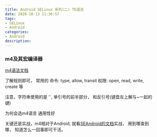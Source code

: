 ```yaml
---
title: Android SELinux 系列(二) TE语法
date: 2020-10-13 11:36:57
tags:
- SELinux
- Android
categories:
- Android
description:
---
```


### m4及其宏编译器

[m4语法文档](https://www.gnu.org/savannah-checkouts/gnu/m4/manual/m4-1.4.18/m4.html#Manual)

了解规则即可， 常用的
命令: type, allow, transit
权限: open, read, write, create 等 

注意，字符串使用的是 '`, 单引号的前半部分， 和反引号(键盘左上解与~一起的键)

为何会选m4语言
	通用性好

关键还是实战，m4相对于Android, 就看[SEAndroid的文档](https://source.android.com/security/selinux/customize)实战， 用到哪查到哪， 知道怎么一回事即可干活。
